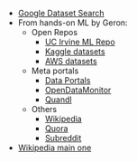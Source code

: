 + [Google Dataset Search](https://datasetsearch.research.google.com/)
+ From hands-on ML by Geron:
	+ Open Repos
		+ [UC Irvine ML Repo](http://archive.ics.uci.edu/ml/)
		+ [Kaggle datasets](https://www.kaggle.com/datasets)
		+ [AWS datasets](http://aws.amazon.com/fr/datasets/)
	+ Meta portals
		+ [Data Portals](http://dataportals.org/search)
		+ [OpenDataMonitor](http://opendatamonitor.eu/)
		+ [Quandl](http://quandl.com/)
	+ Others
		+ [Wikipedia](https://goo.gl/SJHN2k)
		+ [Quora](http://goo.gl/zDR78y)
		+ [Subreddit](https://www.reddit.com/r/datasets)
+ [Wikipedia main one](https://en.wikipedia.org/wiki/List_of_datasets_for_machine-learning_research)